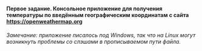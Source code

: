 #### Первое задание. Консольное приложение для получения температуры по введённым географическим координатам с сайта https://openweathermap.org

######  Замечание: приложение писалось под Windows, так что на Linux могут возникнуть проблемы со слэшами в прописываемом пути файла.
